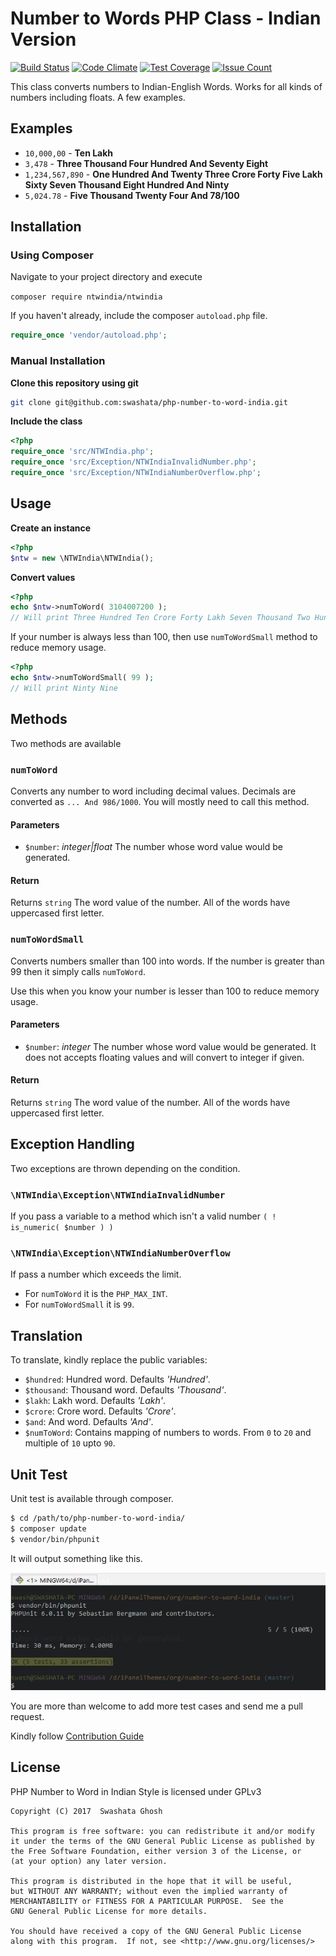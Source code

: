 # Number to Words PHP Class - Indian Version

[![Build Status](https://travis-ci.org/swashata/php-number-to-word-india.svg?branch=master)](https://travis-ci.org/swashata/php-number-to-word-india) [![Code Climate](https://codeclimate.com/github/swashata/php-number-to-word-india/badges/gpa.svg)](https://codeclimate.com/github/swashata/php-number-to-word-india) [![Test Coverage](https://codeclimate.com/github/swashata/php-number-to-word-india/badges/coverage.svg)](https://codeclimate.com/github/swashata/php-number-to-word-india/coverage) [![Issue Count](https://codeclimate.com/github/swashata/php-number-to-word-india/badges/issue_count.svg)](https://codeclimate.com/github/swashata/php-number-to-word-india)

This class converts numbers to Indian-English Words. Works for all kinds of
numbers including floats. A few examples.

## Examples

* `10,000,00` - **Ten Lakh**
* `3,478` - **Three Thousand Four Hundred And Seventy Eight**
* `1,234,567,890` - **One Hundred And Twenty Three Crore Forty Five Lakh Sixty Seven Thousand Eight Hundred And Ninty**
* `5,024.78` - **Five Thousand Twenty Four And 78/100**

## Installation

### Using Composer

Navigate to your project directory and execute

`composer require ntwindia/ntwindia`

If you haven't already, include the composer `autoload.php` file.

```php
require_once 'vendor/autoload.php';
```

### Manual Installation

**Clone this repository using git**

```bash
git clone git@github.com:swashata/php-number-to-word-india.git
```

**Include the class**

```php
<?php
require_once 'src/NTWIndia.php';
require_once 'src/Exception/NTWIndiaInvalidNumber.php';
require_once 'src/Exception/NTWIndiaNumberOverflow.php';
```

## Usage

**Create an instance**

```php
<?php
$ntw = new \NTWIndia\NTWIndia();
```

**Convert values**

```php
<?php
echo $ntw->numToWord( 3104007200 );
// Will print Three Hundred Ten Crore Forty Lakh Seven Thousand Two Hundred
```

If your number is always less than 100, then use `numToWordSmall` method to
reduce memory usage.

```php
<?php
echo $ntw->numToWordSmall( 99 );
// Will print Ninty Nine
```

## Methods

Two methods are available

### `numToWord`

Converts any number to word including decimal values. Decimals are converted as
`... And 986/1000`. You will mostly need to call this method.

#### Parameters

* `$number`: *integer|float* The number whose word value would be generated.

#### Return

Returns `string` The word value of the number. All of the words have uppercased
first letter.

### `numToWordSmall`

Converts numbers smaller than 100 into words. If the number is greater than 99
then it simply calls `numToWord`.

Use this when you know your number is lesser than 100 to reduce memory usage.

#### Parameters

* `$number`: *integer* The number whose word value would be generated. It does
 not accepts floating values and will convert to integer if given.

#### Return

Returns `string` The word value of the number. All of the words have uppercased
first letter.

## Exception Handling

Two exceptions are thrown depending on the condition.

### `\NTWIndia\Exception\NTWIndiaInvalidNumber`

If you pass a variable to a method which isn't a valid number `( ! is_numeric( $number ) )`

### `\NTWIndia\Exception\NTWIndiaNumberOverflow`

If pass a number which exceeds the limit.

* For `numToWord` it is the `PHP_MAX_INT`.
* For `numToWordSmall` it is `99`.

## Translation

To translate, kindly replace the public variables:

* `$hundred`: Hundred word. Defaults *'Hundred'*.
* `$thousand`: Thousand word. Defaults *'Thousand'*.
* `$lakh`: Lakh word. Defaults *'Lakh'*.
* `$crore`: Crore word. Defaults *'Crore'*.
* `$and`: And word. Defaults *'And'*.
* `$numToWord`: Contains mapping of numbers to words. From `0` to `20` and multiple
 of `10` upto `90`.

## Unit Test

Unit test is available through composer.

```bash
$ cd /path/to/php-number-to-word-india/
$ composer update
$ vendor/bin/phpunit
```

It will output something like this.

![Test Case](test-case.png)

You are more than welcome to add more test cases and send me a pull request.

Kindly follow [Contribution Guide](CONTRIBUTING.md)

## License

PHP Number to Word in Indian Style is licensed under GPLv3

    Copyright (C) 2017  Swashata Ghosh

    This program is free software: you can redistribute it and/or modify
    it under the terms of the GNU General Public License as published by
    the Free Software Foundation, either version 3 of the License, or
    (at your option) any later version.

    This program is distributed in the hope that it will be useful,
    but WITHOUT ANY WARRANTY; without even the implied warranty of
    MERCHANTABILITY or FITNESS FOR A PARTICULAR PURPOSE.  See the
    GNU General Public License for more details.

    You should have received a copy of the GNU General Public License
    along with this program.  If not, see <http://www.gnu.org/licenses/>
